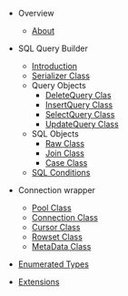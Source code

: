 - Overview

    - [About](README.md)

- SQL Query Builder

    - [Introduction](query-builder/introduction.md)
    - [Serializer Class](query-builder/Serializer.md)
    - Query Objects
        - [DeleteQuery Clas](query-builder/query/DeleteQuery.md)
        - [InsertQuery Class](query-builder/query/InsertQuery.md)
        - [SelectQuery Class](query-builder/query/SelectQuery.md)
        - [UpdateQuery Class](query-builder/query/UpdateQuery.md)
    - SQL Objects
        - [Raw Class](query-builder/sql-object/Raw.md)
        - [Join Class](query-builder/sql-object/Join.md)
        - [Case Class](query-builder/sql-object/Case.md)
    - [SQL Conditions](query-builder/conditions.md)

- Connection wrapper

    - [Pool Class](connection/Pool.md)
    - [Connection Class](connection/Connection.md)
    - [Cursor Class](connection/Cursor.md)
    - [Rowset Class](connection/Rowset.md)
    - [MetaData Class](connection/MetaData.md)

- [Enumerated Types](enumerated-types.md)
- [Extensions](extensions.md)
